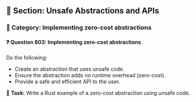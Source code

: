 ## 📘 Section: Unsafe Abstractions and APIs  
### 🔹 Category: Implementing zero-cost abstractions  
#### ❓ Question 803: Implementing zero-cost abstractions

Do the following:

- Create an abstraction that uses unsafe code.
- Ensure the abstraction adds no runtime overhead (zero-cost).
- Provide a safe and efficient API to the user.

🔧 **Task:** Write a Rust example of a zero-cost abstraction using unsafe code.

